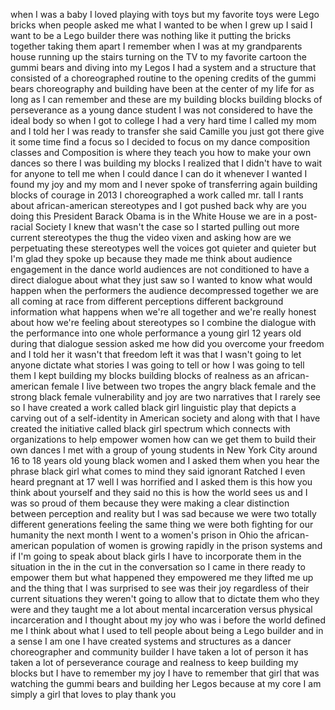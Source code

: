 
when I was a baby I loved playing with
toys but my favorite toys were Lego
bricks when people asked me what I
wanted to be when I grew up I said I
want to be a Lego builder there was
nothing like it
putting the bricks together taking them
apart I remember when I was at my
grandparents house running up the stairs
turning on the TV to my favorite cartoon
the gummi bears and diving into my Legos
I had a system and a structure that
consisted of a choreographed routine to
the opening credits of the gummi bears
choreography and building have been at
the center of my life for as long as I
can remember and these are my building
blocks building blocks of perseverance
as a young dance student I was not
considered to have the ideal body so
when I got to college I had a very hard
time I called my mom and I told her I
was ready to transfer she said Camille
you just got there give it some time
find a focus so I decided to focus on my
dance composition classes and
Composition is where they teach you how
to make your own dances so there I was
building my blocks I realized that I
didn&#39;t have to wait for anyone to tell
me when I could dance I can do it
whenever I wanted I found my joy and my
mom and I never spoke of transferring
again building blocks of courage in 2013
I choreographed a work called mr. tall I
rants about african-american stereotypes
and I got pushed back why are you doing
this President Barack Obama is in the
White House we are in a post-racial
Society I knew that wasn&#39;t the case so I
started pulling out more current
stereotypes the thug the video vixen and
asking how are we perpetuating these
stereotypes
well the voices got quieter and quieter
but I&#39;m glad they spoke up because they
made me think about audience engagement
in the dance world audiences are not
conditioned to have a direct dialogue
about what they just saw
so I wanted to know what would happen
when the performers
the audience decompressed together we
are all coming at race from different
perceptions different background
information what happens when we&#39;re all
together and we&#39;re really honest about
how we&#39;re feeling about stereotypes so I
combine the dialogue with the
performance into one whole performance a
young girl 12 years old during that
dialogue session asked me how did you
overcome your freedom and I told her it
wasn&#39;t that freedom left it was that I
wasn&#39;t going to let anyone dictate what
stories I was going to tell or how I was
going to tell them I kept building my
blocks building blocks of realness as an
african-american female I live between
two tropes the angry black female and
the strong black female vulnerability
and joy are two narratives that I rarely
see so I have created a work called
black girl linguistic play that depicts
a carving out of a self-identity in
American society and along with that I
have created the initiative called black
girl spectrum which connects with
organizations to help empower women how
can we get them to build their own
dances I met with a group of young
students in New York City around 16 to
18 years old young black women and I
asked them when you hear the phrase
black girl what comes to mind
they said ignorant Ratched I even heard
pregnant at 17 well I was horrified and
I asked them is this how you think about
yourself and they said no this is how
the world sees us and I was so proud of
them because they were making a clear
distinction between perception and
reality but I was sad because we were
two totally different generations
feeling the same thing we were both
fighting for our humanity the next month
I went to a women&#39;s prison in Ohio the
african-american population of women is
growing rapidly in the prison systems
and if I&#39;m going to speak about black
girls I have to incorporate them in the
situation in the in the cut in the
conversation
so I came in there ready to empower them
but what happened they empowered me they
lifted me up and the thing that I was
surprised to see was their joy
regardless of their current situations
they weren&#39;t going to allow that to
dictate them who they were and they
taught me a lot about mental
incarceration versus physical
incarceration and I thought about my joy
who was i before the world defined me I
think about what I used to tell people
about being a Lego builder and in a
sense I am one I have created systems
and structures as a dancer choreographer
and community builder I have taken a lot
of person it has taken a lot of
perseverance courage and realness to
keep building my blocks but I have to
remember my joy I have to remember that
girl that was watching the gummi bears
and building her Legos because at my
core I am simply a girl that loves to
play thank you
